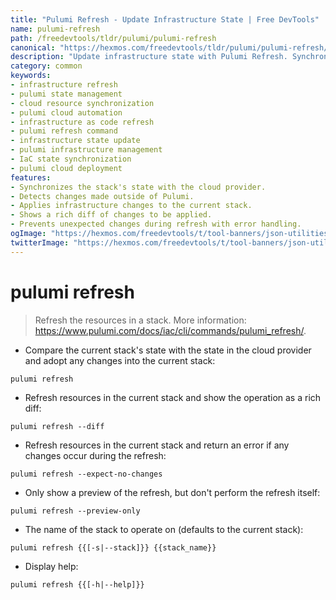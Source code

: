 ```yaml
---
title: "Pulumi Refresh - Update Infrastructure State | Free DevTools"
name: pulumi-refresh
path: /freedevtools/tldr/pulumi/pulumi-refresh
canonical: "https://hexmos.com/freedevtools/tldr/pulumi/pulumi-refresh/"
description: "Update infrastructure state with Pulumi Refresh. Synchronize your stack's resources with the actual cloud provider state. Free online tool, no registration required."
category: common
keywords:
- infrastructure refresh
- pulumi state management
- cloud resource synchronization
- pulumi cloud automation
- infrastructure as code refresh
- pulumi refresh command
- infrastructure state update
- pulumi infrastructure management
- IaC state synchronization
- pulumi cloud deployment
features:
- Synchronizes the stack's state with the cloud provider.
- Detects changes made outside of Pulumi.
- Applies infrastructure changes to the current stack.
- Shows a rich diff of changes to be applied.
- Prevents unexpected changes during refresh with error handling.
ogImage: "https://hexmos.com/freedevtools/t/tool-banners/json-utilities-banner.png"
twitterImage: "https://hexmos.com/freedevtools/t/tool-banners/json-utilities-banner.png"
---
```


# pulumi refresh

> Refresh the resources in a stack.
> More information: <https://www.pulumi.com/docs/iac/cli/commands/pulumi_refresh/>.

- Compare the current stack's state with the state in the cloud provider and adopt any changes into the current stack:

`pulumi refresh`

- Refresh resources in the current stack and show the operation as a rich diff:

`pulumi refresh --diff`

- Refresh resources in the current stack and return an error if any changes occur during the refresh:

`pulumi refresh --expect-no-changes`

- Only show a preview of the refresh, but don't perform the refresh itself:

`pulumi refresh --preview-only`

- The name of the stack to operate on (defaults to the current stack):

`pulumi refresh {{[-s|--stack]}} {{stack_name}}`

- Display help:

`pulumi refresh {{[-h|--help]}}`
